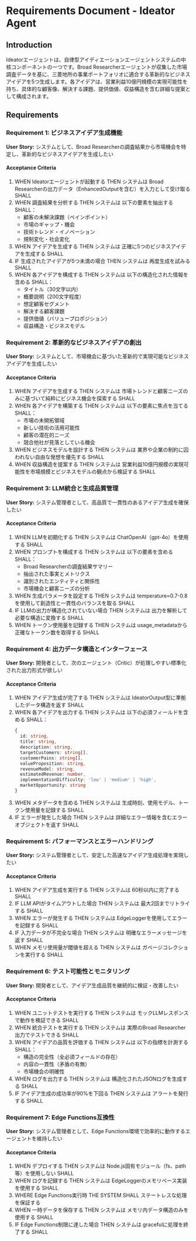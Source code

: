# Requirements Document - Ideator Agent

## Introduction
Ideatorエージェントは、自律型アイディエーションエージェントシステムの中核コンポーネントの一つです。Broad Researcherエージェントが収集した市場調査データを基に、三菱地所の事業ポートフォリオに適合する革新的なビジネスアイデアを5つ生成します。各アイデアは、営業利益10億円規模の実現可能性を持ち、具体的な顧客像、解決する課題、提供価値、収益構造を含む詳細な提案として構成されます。

## Requirements

### Requirement 1: ビジネスアイデア生成機能
**User Story:** システムとして、Broad Researcherの調査結果から市場機会を特定し、革新的なビジネスアイデアを生成したい

#### Acceptance Criteria

1. WHEN Ideatorエージェントが起動する THEN システムは Broad Researcherの出力データ（EnhancedOutputを含む）を入力として受け取る SHALL
2. WHEN 調査結果を分析する THEN システムは 以下の要素を抽出する SHALL：
   - 顧客の未解決課題（ペインポイント）
   - 市場のギャップ・機会
   - 技術トレンド・イノベーション
   - 規制変化・社会変化
3. WHEN アイデアを生成する THEN システムは 正確に5つのビジネスアイデアを生成する SHALL
4. IF 生成されたアイデアが5つ未満の場合 THEN システムは 再度生成を試みる SHALL
5. WHEN 各アイデアを構成する THEN システムは 以下の構造化された情報を含める SHALL：
   - タイトル（30文字以内）
   - 概要説明（200文字程度）
   - 想定顧客セグメント
   - 解決する顧客課題
   - 提供価値（バリュープロポジション）
   - 収益構造・ビジネスモデル

### Requirement 2: 革新的なビジネスアイデアの創出
**User Story:** システムとして、市場機会に基づいた革新的で実現可能なビジネスアイデアを生成したい

#### Acceptance Criteria

1. WHEN アイデアを生成する THEN システムは 市場トレンドと顧客ニーズのみに基づいて純粋にビジネス機会を探索する SHALL
2. WHEN 各アイデアを構築する THEN システムは 以下の要素に焦点を当てる SHALL：
   - 市場の未開拓領域
   - 新しい技術の活用可能性
   - 顧客の潜在的ニーズ
   - 競合他社が見落としている機会
3. WHEN ビジネスモデルを設計する THEN システムは 業界や企業の制約に囚われない自由な発想を優先する SHALL
4. WHEN 収益構造を提案する THEN システムは 営業利益10億円規模の実現可能性を市場規模とビジネスモデルの観点から検証する SHALL

### Requirement 3: LLM統合と生成品質管理
**User Story:** システム管理者として、高品質で一貫性のあるアイデア生成を確保したい

#### Acceptance Criteria

1. WHEN LLMを初期化する THEN システムは ChatOpenAI（gpt-4o）を使用する SHALL
2. WHEN プロンプトを構成する THEN システムは 以下の要素を含める SHALL：
   - Broad Researcherの調査結果サマリー
   - 抽出された事実とメトリクス
   - 識別されたエンティティと関係性
   - 市場機会と顧客ニーズの分析
3. WHEN 生成パラメータを設定する THEN システムは temperature=0.7-0.8を使用して創造性と一貫性のバランスを取る SHALL
4. IF LLMの出力が構造化されていない場合 THEN システムは 出力を解析して必要な構造に変換する SHALL
5. WHEN トークン使用量を記録する THEN システムは usage_metadataから正確なトークン数を取得する SHALL

### Requirement 4: 出力データ構造とインターフェース
**User Story:** 開発者として、次のエージェント（Critic）が処理しやすい標準化された出力形式が欲しい

#### Acceptance Criteria

1. WHEN アイデア生成が完了する THEN システムは IdeatorOutput型に準拠したデータ構造を返す SHALL
2. WHEN 各アイデアを出力する THEN システムは 以下の必須フィールドを含める SHALL：
   ```typescript
   {
     id: string,
     title: string,
     description: string,
     targetCustomers: string[],
     customerPains: string[],
     valueProposition: string,
     revenueModel: string,
     estimatedRevenue: number,
     implementationDifficulty: 'low' | 'medium' | 'high',
     marketOpportunity: string
   }
   ```
3. WHEN メタデータを含める THEN システムは 生成時刻、使用モデル、トークン使用量を記録する SHALL
4. IF エラーが発生した場合 THEN システムは 詳細なエラー情報を含むエラーオブジェクトを返す SHALL

### Requirement 5: パフォーマンスとエラーハンドリング
**User Story:** システム管理者として、安定した高速なアイデア生成処理を実現したい

#### Acceptance Criteria

1. WHEN アイデア生成を実行する THEN システムは 60秒以内に完了する SHALL
2. IF LLM APIがタイムアウトした場合 THEN システムは 最大2回までリトライする SHALL
3. WHEN エラーが発生する THEN システムは EdgeLoggerを使用してエラーを記録する SHALL
4. IF 入力データが不完全な場合 THEN システムは 明確なエラーメッセージを返す SHALL
5. WHEN メモリ使用量が閾値を超える THEN システムは ガベージコレクションを実行する SHALL

### Requirement 6: テスト可能性とモニタリング
**User Story:** 開発者として、アイデア生成品質を継続的に検証・改善したい

#### Acceptance Criteria

1. WHEN ユニットテストを実行する THEN システムは モックLLMレスポンスで動作を検証できる SHALL
2. WHEN 統合テストを実行する THEN システムは 実際のBroad Researcher出力でテストできる SHALL
3. WHEN アイデアの品質を評価する THEN システムは 以下の指標を計測する SHALL：
   - 構造の完全性（全必須フィールドの存在）
   - 内容の一貫性（矛盾の有無）
   - 市場機会の明確性
4. WHEN ログを出力する THEN システムは 構造化されたJSONログを生成する SHALL
5. IF アイデア生成の成功率が90%を下回る THEN システムは アラートを発行する SHALL

### Requirement 7: Edge Functions互換性
**User Story:** システム管理者として、Edge Functions環境で効率的に動作するエージェントを維持したい

#### Acceptance Criteria

1. WHEN デプロイする THEN システムは Node.js固有モジュール（fs、path等）を使用しない SHALL
2. WHEN ログを記録する THEN システムは EdgeLoggerのメモリベース実装を使用する SHALL
3. WHERE Edge Functions実行時 THE SYSTEM SHALL ステートレスな処理を保証する
4. WHEN 一時データを保存する THEN システムは メモリ内データ構造のみを使用する SHALL
5. IF Edge Functions制限に達した場合 THEN システムは gracefulに処理を終了する SHALL